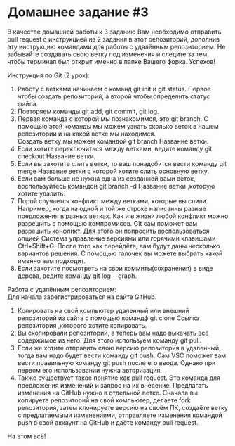 # Домашнее задание #3

В качестве домашней работы к 3 заданию Вам необходимо отправить pull request с инструкцией из 2 задания в этот репозиторий, дополнив эту инструкцию командами для работы с удалённым репозиторием. Не забывайте создавать свою ветку под изменения и следите за тем, чтобы терминал был открыт именно в папке Вашего форка. Успехов!

Инструкция по Git (2 урок):  
1. Работу с ветками начинаем с команд git init и git status. Первое чтобы создать репозиторий, а второй чтобы определить статус файла.  
2. Повторяем команды git add, git commit, git log.  
3. Первая команда с которой мы познакомимся, это git branch. С помощью этой команды мы можем узнать сколько веток в нашем репозитории и на какой ветке мы находимся.  
Создать ветку мы можем командой git branch Название ветки.  
4. Если хотите переключиться между ветками, ведите команду git checkout Название ветки.   
5. Если вы захотите слить ветки, то ваш понадобится вести команду git merge Название ветки с которой хотите слить основную ветку.  
6. Если вам больше не нужна одна из созданной вами веток, воспользуйтесь командой git branch -d Название ветки ,которую хотите удалить.  
7. Порой случается конфликт между ветками, которые вы слили. Например, когда на одной и той же строке написанны разные предложения в разных ветках. Как и в жизни любой конфликт можно разрешить с помощью компромисов. Git сам поможет вам разрешить конфликт. Для этого он попросить воспользоваться опцией Система управление версиями или горячими клавишами Ctrl+Shift+G. После того как перейдёте, вам будут даны несколько вариантов решения. С помощью галочек вы можете выбрать какой именно вам подходит.   
8. Если захотите посмотреть на свои коммиты(сохранения) в виде дерева, ведите команду git log --graph.  
   
Работа с удалённым репозиторием:  
Для начала зарегистрироваться на сайте GitHub.
1. Копировать на свой компьютер удаленный или внешний репозиторий из сайта с помощью командф git clone Ссылка репозитория ,которого хотите копировать.
2. Вы скопировали репозиторий, а теперь вам надо выкачать всё содержимое из него. Для этого используем команду git pull.
3. Если же хотите отправить свою версию репозитория в удаленный, тогда вам надо будет вести команду git push. Сам VSC поможет вам вести правильную команду git push после его ввода. Однако при первом его использовании нужна авторизация. 
4. Также существует такое понятие как pull request. Это команда для предложения изменений и запрос на их внесение. Предлагать изменения на GitHub нужно в отдельной ветке. Сначала вы копируете репозиторий на свой компьютер, делаете fork репозитория, затем клонируете версию на своём ПК, создаёте ветку с предлагаемыми изменениями, отправляете изменения командой push в свой аккаунт на GitHub и даёте команду pull request.

На этом всё!
